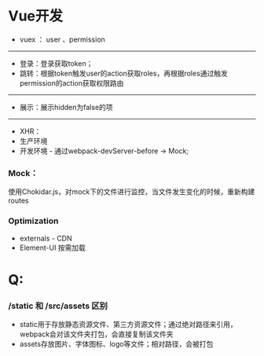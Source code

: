 # Vue开发

- vuex ： user 、permission
-------------------------
- 登录：登录获取token；
- 跳转：根据token触发user的action获取roles，再根据roles通过触发permission的action获取权限路由
- --------------------------
- 展示：展示hidden为false的项
------------------------
- XHR：
-    生产环境
-    开发环境 - 通过webpack-devServer-before -> Mock;

### Mock：
  使用Chokidar.js，对mock下的文件进行监控，当文件发生变化的时候，重新构建routes

### Optimization
- externals - CDN
- Element-UI 按需加载

# Q:
### /static 和 /src/assets 区别
- static用于存放静态资源文件、第三方资源文件；通过绝对路径来引用，webpack会对该文件夹打包，会直接复制该文件夹
- assets存放图片、字体图标、logo等文件；相对路径，会被打包
